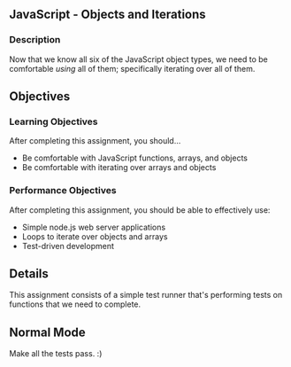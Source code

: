 ## JavaScript - Objects and Iterations

### Description

Now that we know all six of the JavaScript object types, we need to be comfortable *using* all of them; specifically iterating over all of them.

## Objectives

### Learning Objectives

After completing this assignment, you should...

* Be comfortable with JavaScript functions, arrays, and objects
* Be comfortable with iterating over arrays and objects

### Performance Objectives

After completing this assignment, you should be able to effectively use:

* Simple node.js web server applications
* Loops to iterate over objects and arrays
* Test-driven development

## Details

This assignment consists of a simple test runner that's performing tests on functions that we need to complete.

## Normal Mode

Make all the tests pass. :)